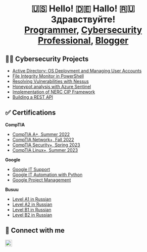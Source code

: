 



<h1 align="center">🇺🇸 Hello! 🇩🇪 Hallo! 🇷🇺 Здравствуйте!<br/><a href="https://github.com/bdev-1">Programmer</a>, <a href="https://www.linkedin.com/in/brandondiazterry/">Cybersecurity Professional</a>, <a href="https://brandon-terry.wixsite.com/projects">Blogger</a></h1>

<h2>👨‍💻 Cybersecurity Projects</h2>

  - [Active Directory: OS Deployment and Managing User Accounts]()
  - [File Integrity Monitor in PowerShell]()
  - [Resolving Vulnerabilities with Nessus]()
  - [Honeypot analysis with Azure Sentinel]()
  - [Implementation of NERC CIP Framework]()
  - [Building a REST API]()

<h2>✅ Certifications</h2>

<b>CompTIA</b>

  - [CompTIA A+, Summer 2022]()
  - [CompTIA Network+, Fall 2022]()
  - [CompTIA Security+, Spring 2023]()
  - [CompTIA Linux+, Summer 2023]()

 <b>Google</b>
  - [Google IT Support]()
  - [Google IT Automation with Python]()
  - [Google Project Management]()

 <b>Busuu</b>
  - [Level A1 in Russian]()
  - [Level A2 in Russian]()
  - [Level B1 in Russian]()
  - [Level B2 in Russian]()

<h2>🤳 Connect with me</h2>

[<img align="left" alt="BrandonTerry | LinkedIn" width="22px" src="https://cdn.jsdelivr.net/npm/simple-icons@v3/icons/linkedin.svg" />][linkedin]

[linkedin]:https://linkedin.com/in/brandondiazterry 

